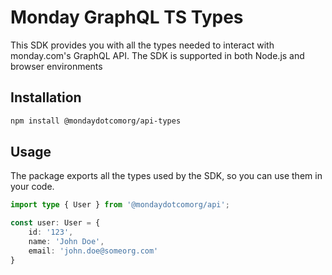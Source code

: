 # Monday GraphQL TS Types
This SDK provides you with all the types needed to interact with monday.com's GraphQL API.
The SDK is supported in both Node.js and browser environments

## Installation
```bash
npm install @mondaydotcomorg/api-types
```

## Usage
The package exports all the types used by the SDK, so you can use them in your code.

```typescript
import type { User } from '@mondaydotcomorg/api';

const user: User = {
    id: '123',
    name: 'John Doe',
    email: 'john.doe@someorg.com'
}
```
